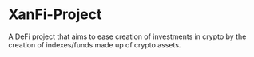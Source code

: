# XanFi-Project
A DeFi project that aims to ease creation of investments in crypto by the creation of indexes/funds made up of crypto assets.
